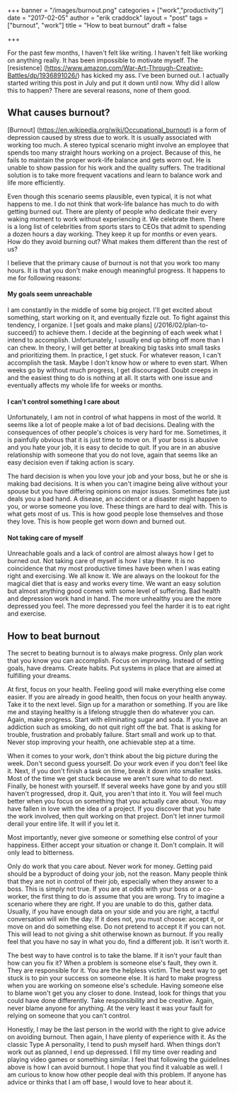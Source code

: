 +++
banner = "/images/burnout.png"
categories = ["work","productivity"]
date = "2017-02-05"
author = "erik craddock"
layout = "post"
tags = ["burnout", "work"]
title = "How to beat burnout"
draft = false

+++

For the past few months, I haven't felt like writing. I haven't felt like working on anything really. It has been impossible to motivate myself. The [resistence] (https://www.amazon.com/War-Art-Through-Creative-Battles/dp/1936891026/) has kicked my ass. I've been burned out. I actually started writing this post in July and put it down until now. Why did I allow this to happen? There are several reasons, none of them good.

## What causes burnout?
[Burnout] (https://en.wikipedia.org/wiki/Occupational_burnout) is a form of depression caused by stress due to work. It is usually associated with working too much. A stereo typical scenario might involve an employee that spends too many straight hours working on a project. Because of this, he fails to maintain the proper work-life balance and gets worn out. He is unable to show passion for his work and the quality suffers. The traditional solution is to take more frequent vacations and learn to balance work and life more efficiently. 

Even though this scenario seems plausible, even typical, it is not what happens to me. I do not think that work-life balance has much to do with getting burned out. There are plenty of people who dedicate their every waking moment to work without experiencing it. We celebrate them. There is a long list of celebrities from sports stars to CEOs that admit to spending a dozen hours a day working. They keep it up for months or even years. How do they avoid burning out? What makes them different than the rest of us?

I believe that the primary cause of burnout is not that you work too many hours. It is that you don't make enough meaningful progress. It happens to me for following reasons:

#### My goals seem unreachable
I am constantly in the middle of some big project. I'll get excited about something, start working on it, and eventually fizzle out. To fight against this tendency, I organize. I [set goals and make plans] (/2016/02/plan-to-succeed/) to achieve them. I decide at the beginning of each week what I intend to accomplish. Unfortunately, I usually end up biting off more than I can chew. In theory, I will get better at breaking big tasks into small tasks and prioritizing them. In practice, I get stuck. For whatever reason, I can't accomplish the task. Maybe I don't know how or where to even start. When weeks go by without much progress, I get discouraged. Doubt creeps in and the easiest thing to do is nothing at all. It starts with one issue and eventually affects my whole life for weeks or months. 

#### I can't control something I care about
Unfortunately, I am not in control of what happens in most of the world. It seems like a lot of people make a lot of bad decisions. Dealing with the  consequences of other people's choices is very hard for me. Sometimes, it is painfully obvious that it is just time to move on. If your boss is abusive and you hate your job, it is easy to decide to quit. If you are in an abusive relationship with someone that you do not love, again that seems like an easy decision even if taking action is scary. 

The hard decision is when you love your job and your boss, but he or she is making bad decisions. It is when you can't imagine being alive without your spouse but you have differing opinions on major issues. Sometimes fate just deals you a bad hand. A disease, an accident or a disaster might happen to you, or worse someone you love. These things are hard to deal with. This is what gets most of us. This is how good people lose themselves and those they love. This is how people get worn down and burned out. 

#### Not taking care of myself
Unreachable goals and a lack of control are almost always how I get to burned out. Not taking care of myself is how I stay there. It is no coincidence that my most productive times have been when I was eating right and exercising. We all know it. We are always on the lookout for the magical diet that is easy and works every time. We want an easy solution but almost anything good comes with some level of suffering. Bad health and depression work hand in hand. The more unhealthy you are the more depressed you feel. The more depressed you feel the harder it is to eat right and exercise.

## How to beat burnout
The secret to beating burnout is to always make progress. Only plan work that you know you can accomplish. Focus on improving. Instead of setting goals, have dreams. Create habits. Put systems in place that are aimed at fulfilling your dreams.

At first, focus on your health. Feeling good will make everything else come easier. If you are already in good health, then focus on your health anyway. Take it to the next level. Sign up for a marathon or something. If you are like me and staying healthy is a lifelong struggle then do whatever you can. Again, make progress. Start with eliminating sugar and soda. If you have an addiction such as smoking, do not quit right off the bat. That is asking for trouble, frustration and probably failure. Start small and work up to that. Never stop improving your health, one achievable step at a time.

When it comes to your work, don't think about the big picture during the week. Don't second guess yourself. Do your work even if you don't feel like it. Next, if you don't finish a task on time, break it down into smaller tasks. Most of the time we get stuck because we aren't sure what to do next. Finally, be honest with yourself. If several weeks have gone by and you still haven't progressed, drop it. Quit, you aren't that into it. You will feel much better when you focus on something that you actually care about. You may have fallen in love with the idea of a project. If you discover that you hate the work involved, then quit working on that project. Don't let inner turmoil derail your entire life. It will if you let it.

Most importantly, never give someone or something else control of your happiness. Either accept your situation or change it. Don't complain. It will only lead to bitterness. 

Only do work that you care about. Never work for money. Getting paid should be a byproduct of doing your job, not the reason. Many people think that they are not in control of their job, especially when they answer to a boss. This is simply not true. If you are at odds with your boss or a co-worker, the first thing to do is assume that you are wrong. Try to imagine a scenario where they are right. If you are unable to do this, gather data. Usually, if you have enough data on your side and you are right, a tactful conversation will win the day. If it does not, you must choose: accept it, or move on and do something else. Do not pretend to accept it if you can not. This will lead to not giving a shit otherwise known as burnout. If you really feel that you have no say in what you do, find a different job. It isn't worth it.

The best way to have control is to take the blame. If it isn't your fault than how can you fix it? When a problem is someone else's fault, they own it. They are responsible for it. You are the helpless victim. The best way to get stuck is to pin your success on someone else. It is hard to make progress when you are working on someone else's schedule. Having someone else to blame won't get you any closer to done. Instead, look for things that you could have done differently. Take responsibility and be creative. Again, never blame anyone for anything. At the very least it was your fault for relying on someone that you can't control.

Honestly, I may be the last person in the world with the right to give advice on avoiding burnout. Then again, I have plenty of experience with it. As the classic Type A personality, I tend to push myself hard. When things don't work out as planned, I end up depressed. I fill my time over reading and playing video games or something similar. I feel that following the guidelines above is how I can avoid burnout. I hope that you find it valuable as well. I am curious to know how other people deal with this problem. If anyone has advice or thinks that I am off base, I would love to hear about it.
 





